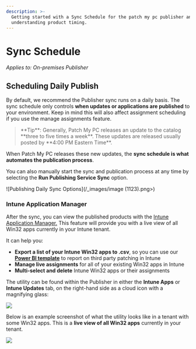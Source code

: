 ```yaml
---
description: >-
  Getting started with a Sync Schedule for the patch my pc publisher and
  understanding product timing.
---
```


# Sync Schedule

_Applies to: On-premises Publisher_

## Scheduling Daily Publish

By default, we recommend the Publisher sync runs on a daily basis. The sync schedule only controls **when updates or applications are published** to your environment. Keep in mind this will also affect assignment scheduling if you use the manage assignments feature.

<blockquote class="wp-block-quote">
<p>**Tip**: Generally, Patch My PC releases an update to the catalog **three to five times a week**. These updates are released usually posted by **4:00 PM Eastern Time**.</p>
</blockquote>

When Patch My PC releases these new updates, the **sync schedule is what automates the publication process**.&#x20;

You can also manually start the sync and publication process at any time by selecting the **Run Publishing Service Sync** option.

![Publishing Daily Sync Options](/_images/image (1123).png>)

### Intune Application Manager

After the sync, you can view the published products with the [Intune Application Manager.](https://patchmypc.com/intune-application-manager-utility) This feature will provide you with a live view of all Win32 apps currently in your Intune tenant.&#x20;

It can help you:

* **Export a list of your Intune Win32 apps to .csv**, so you can use our [**Power BI template**](https://patchmypc.com/power-bi-reports-for-microsoft-intune-third-party-updates) to report on third party patching in Intune
* **Manage live assignments** for all of your existing Win32 apps in Intune
* **Multi-select and delete** Intune Win32 apps or their assignments

The utility can be found within the Publisher in either the **Intune Apps** or **Intune Updates** tab, on the right-hand side as a cloud icon with a magnifying glass:

![](/_images/image-(1122).png>)

Below is an example screenshot of what the utility looks like in a tenant with some Win32 apps. This is a **live view of all Win32 apps** currently in your tenant.

![](/_images/image-(1125).png>)